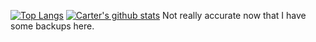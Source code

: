 [![Top Langs](https://github-readme-stats.vercel.app/api/top-langs/?username=carterDWatts&theme=onedark)](https://github.com/anuraghazra/github-readme-stats)
[![Carter's github stats](https://github-readme-stats.vercel.app/api?username=carterDWatts&theme=onedark)](https://github.com/anuraghazra/github-readme-stats)
        Not really accurate now that I have some backups here.
